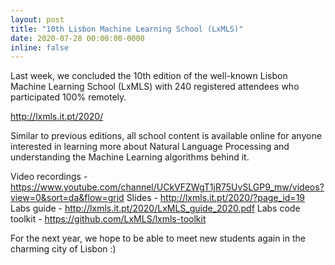 ```yaml
---
layout: post
title: "10th Lisbon Machine Learning School (LxMLS)"
date: 2020-07-28 00:00:00-0000
inline: false
---
```


Last week, we concluded the 10th edition of the well-known Lisbon Machine Learning School (LxMLS) with 240 registered attendees who participated 100% remotely.

<a href='http://lxmls.it.pt/2020/'>http://lxmls.it.pt/2020/</a>

Similar to previous editions, all school content is available online for anyone interested in learning more about Natural Language Processing and understanding the Machine Learning algorithms behind it.

Video recordings - <a href='https://www.youtube.com/channel/UCkVFZWgT1jR75UvSLGP9_mw/videos?view=0&sort=da&flow=grid'>https://www.youtube.com/channel/UCkVFZWgT1jR75UvSLGP9_mw/videos?view=0&sort=da&flow=grid</a>
Slides - <a href='http://lxmls.it.pt/2020/?page_id=19'>http://lxmls.it.pt/2020/?page_id=19</a>
Labs guide - <a href='http://lxmls.it.pt/2020/LxMLS_guide_2020.pdf'>http://lxmls.it.pt/2020/LxMLS_guide_2020.pdf</a>
Labs code toolkit - <a href='https://github.com/LxMLS/lxmls-toolkit'>https://github.com/LxMLS/lxmls-toolkit</a>


For the next year, we hope to be able to meet new students again in the charming city of Lisbon :)
